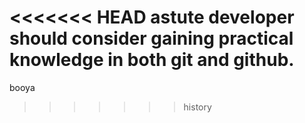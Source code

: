 <<<<<<< HEAD
astute developer should consider gaining practical knowledge in both git and github.
=======
booya
>>>>>>> history
